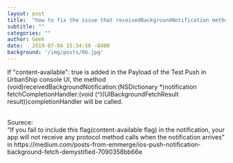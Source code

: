 ```yaml
---
layout: post
title:  "how to fix the issue that receivedBackgroundNotification method is not called"
subtitle: ""
categories: ""
author: Geek
date:   2019-07-04 15:34:56 -0400
background: '/img/posts/06.jpg'
---
```

If "content-available": true is added in the Payload of the Test Push in UrbanShip console UI, the method 
<br>
(void)receivedBackgroundNotification:(NSDictionary *)notification fetchCompletionHandler:(void (^)(UIBackgroundFetchResult result))completionHandler will be called.

<br>
Sourece:
<br>
“If you fail to include this flag(content-available flag) in the notification, your app will not receive any protocol method calls when the notification arrives” in https://medium.com/posts-from-emmerge/ios-push-notification-background-fetch-demystified-7090358bb66e
